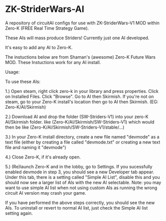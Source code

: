 # ZK-StriderWars-AI
A repository of circuitAI configs for use with ZK-StriderWars-V1 MOD within Zero-K (FREE Real Time Strategy Game).

These AIs will mass produce Striders! Currently just one AI developed.

It's easy to add any AI to Zero-K.

The instuctions below are from Shaman's (awesome) Zero-K Future Wars MOD. These Instuctions work for any AI install.

Usage:

To use these AIs:

1.) Open steam, right click zero-k in your library and press properties. Click on Installed Files. Click "Browse". Go to AI then Skirmish. If you're not on steam, go to your Zero-K install's location then go to AI then Skirmish. (EG: Zero-K/AI/Skirmish)

2.) Download AI and drop the folder (SW-Striders-V1) into your zero-K AI/Skirmish folder. like (Zero-K/AI/Skirmish/SW-Striders-V1) which would then be like (Zero-K/AI/Skirmish/SW-Striders-V1/stable/...)

3.) In your Zero-K install directory, create a new file named "devmode" as a text file (either by creating a file called "devmode.txt" or creating a new text file and naming it "devmode")

4.) Close Zero-K, if it's already open.

5.) (Re)launch Zero-K and in the lobby, go to Settings. If you sucessfully enabled devmode in step 3, you should see a new Developer tab appear. Under this tab, there is a setting called "Simple AI List", disable this and you should now see a larger list of AIs with the new AI selectable. Note: you may want to use simple AI list when not using custom AIs as running the wrong circuit AI version may crash your game.

If you have performed the above steps correctly, you should see the new AIs. To uninstall or revert to normal AI list, just check the Simple AI list setting again.
